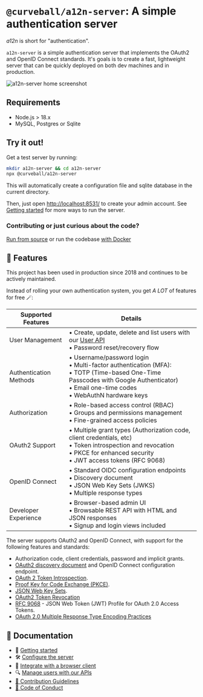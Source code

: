 `@curveball/a12n-server`: A simple authentication server
==================

*a12n* is short for "authentication".

`a12n-server` is a simple authentication server that implements the OAuth2 and OpenID Connect standards.
It's goals is to create a fast, lightweight server that can be quickly deployed on both dev machines and
in production.

![a12n-server home screenshot](https://raw.githubusercontent.com/curveball/a12n-server/master/docs/screenshot-0.27.png)

Requirements
------------

* Node.js > 18.x
* MySQL, Postgres or Sqlite

Try it out!
-----------

Get a test server by running:

```sh
mkdir a12n-server && cd a12n-server
npx @curveball/a12n-server
```

This will automatically create a configuration file and sqlite database in the
current directory.

Then, just open [http://localhost:8531/](http://localhost:8531/) to create your admin account. 
See [Getting started](/docs/getting-started.md) for more ways to run the server.

### Contributing or just curious about the code?

[Run from source](/docs/getting-started.md#running-from-source-locally) or run the codebase [with Docker](/docs/getting-started.md#running-with-docker-compose)

🍭 Features
-----------

This project has been used in production since 2018 and continues to be actively maintained. 

Instead of rolling your own authentication system, you get *A LOT* of features for free 🪄:

| Supported Features | Details |
|---------|-------------|
| User Management | • Create, update, delete and list users with our [User API](/docs/user-api.md)<br>• Password reset/recovery flow |
| Authentication Methods | • Username/password login<br>• Multi-factor authentication (MFA): <br>• TOTP (Time-based One-Time Passcodes with Google Authenticator)<br>• Email one-time codes<br>• WebAuthN hardware keys |
| Authorization | • Role-based access control (RBAC)<br>• Groups and permissions management<br>• Fine-grained access policies |
| OAuth2 Support | • Multiple grant types (Authorization code, client credentials, etc)<br>• Token introspection and revocation<br>• PKCE for enhanced security<br>• JWT access tokens (RFC 9068) |
| OpenID Connect | • Standard OIDC configuration endpoints<br>• Discovery document<br>• JSON Web Key Sets (JWKS)<br>• Multiple response types |
| Developer Experience | • Browser-based admin UI<br>• Browsable REST API with HTML and JSON responses <br>• Signup and login views included


The server supports OAuth2 and OpenID Connect, with support for the following features and standards:

* Authorization code, client credentials, password and implicit grants.
* [OAuth2 discovery document][1] and OpenID Connect configuration endpoint.
* [OAuth 2 Token Introspection][2].
* [Proof Key for Code Exchange (PKCE)][3].
* [JSON Web Key Sets][4].
* [OAuth2 Token Revocation][5]
* [RFC 9068][7] - JSON Web Token (JWT) Profile for OAuth 2.0 Access Tokens.
* [OAuth 2.0 Multiple Response Type Encoding Practices](https://openid.net/specs/oauth-v2-multiple-response-types-1_0.html)


📂 Documentation
-------------
- 🚀 [Getting started](/docs/getting-started.md)
- 🛠️ [Configure the server](/docs/server-settings.md)
- 🔗 [Integrate with a browser client](/docs/integration.md)
- 🔍 [Manage users with our APIs](/docs/user-api.md)
- [📝 Contribution Guidelines](/CONTRIBUTING.md)
- [📰 Code of Conduct](/CODE_OF_CONDUCT.md)


[1]: https://tools.ietf.org/html/rfc8414 "OAuth 2.0 Authorization Server Metadata"
[2]: https://tools.ietf.org/html/rfc7662 "OAuth 2 Token Introspection"
[3]: https://tools.ietf.org/html/rfc7636 "Proof Key for Code Exchange by OAuth Public Clients"
[4]: https://auth0.com/docs/secure/tokens/json-web-tokens/json-web-key-sets
[5]: https://datatracker.ietf.org/doc/html/rfc7009
[6]: https://datatracker.ietf.org/doc/html/rfc8959
[7]: https://www.rfc-editor.org/rfc/rfc9068 "JSON Web Token (JWT) Profile for OAuth 2.0 Access Tokens"
